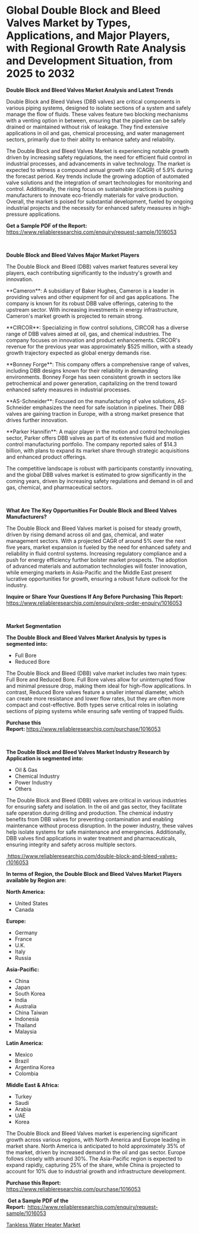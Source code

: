 <p><h1>Global Double Block and Bleed Valves Market by Types, Applications, and Major Players, with Regional Growth Rate Analysis and Development Situation, from 2025 to 2032</h1></p><p><strong>Double Block and Bleed Valves Market Analysis and Latest Trends</strong></p>
<p><p>Double Block and Bleed Valves (DBB valves) are critical components in various piping systems, designed to isolate sections of a system and safely manage the flow of fluids. These valves feature two blocking mechanisms with a venting option in between, ensuring that the pipeline can be safely drained or maintained without risk of leakage. They find extensive applications in oil and gas, chemical processing, and water management sectors, primarily due to their ability to enhance safety and reliability.</p><p>The Double Block and Bleed Valves Market is experiencing notable growth driven by increasing safety regulations, the need for efficient fluid control in industrial processes, and advancements in valve technology. The market is expected to witness a compound annual growth rate (CAGR) of 5.9% during the forecast period. Key trends include the growing adoption of automated valve solutions and the integration of smart technologies for monitoring and control. Additionally, the rising focus on sustainable practices is pushing manufacturers to innovate eco-friendly materials for valve production. Overall, the market is poised for substantial development, fueled by ongoing industrial projects and the necessity for enhanced safety measures in high-pressure applications.</p></p>
<p><strong>Get a Sample PDF of the Report:&nbsp;</strong> <a href="https://www.reliableresearchiq.com/enquiry/request-sample/1016053?utm_campaign=2449&utm_medium=2&utm_source=Github&utm_content=ia&utm_term=10042025&utm_id=double-block-and-bleed-valves">https://www.reliableresearchiq.com/enquiry/request-sample/1016053</a></p>
<p>&nbsp;</p>
<p><strong>Double Block and Bleed Valves Major Market Players</strong></p>
<p><p>The Double Block and Bleed (DBB) valves market features several key players, each contributing significantly to the industry's growth and innovation.</p><p>**Cameron**: A subsidiary of Baker Hughes, Cameron is a leader in providing valves and other equipment for oil and gas applications. The company is known for its robust DBB valve offerings, catering to the upstream sector. With increasing investments in energy infrastructure, Cameron's market growth is projected to remain strong.</p><p>**CIRCOR**: Specializing in flow control solutions, CIRCOR has a diverse range of DBB valves aimed at oil, gas, and chemical industries. The company focuses on innovation and product enhancements. CIRCOR's revenue for the previous year was approximately $525 million, with a steady growth trajectory expected as global energy demands rise.</p><p>**Bonney Forge**: This company offers a comprehensive range of valves, including DBB designs known for their reliability in demanding environments. Bonney Forge has seen consistent growth in sectors like petrochemical and power generation, capitalizing on the trend toward enhanced safety measures in industrial processes.</p><p>**AS-Schneider**: Focused on the manufacturing of valve solutions, AS-Schneider emphasizes the need for safe isolation in pipelines. Their DBB valves are gaining traction in Europe, with a strong market presence that drives further innovation.</p><p>**Parker Hannifin**: A major player in the motion and control technologies sector, Parker offers DBB valves as part of its extensive fluid and motion control manufacturing portfolio. The company reported sales of $14.3 billion, with plans to expand its market share through strategic acquisitions and enhanced product offerings.</p><p>The competitive landscape is robust with participants constantly innovating, and the global DBB valves market is estimated to grow significantly in the coming years, driven by increasing safety regulations and demand in oil and gas, chemical, and pharmaceutical sectors.</p></p>
<p>&nbsp;</p>
<p><strong>What Are The Key Opportunities For Double Block and Bleed Valves Manufacturers?</strong></p>
<p><p>The Double Block and Bleed Valves market is poised for steady growth, driven by rising demand across oil and gas, chemical, and water management sectors. With a projected CAGR of around 5% over the next five years, market expansion is fueled by the need for enhanced safety and reliability in fluid control systems. Increasing regulatory compliance and a push for energy efficiency further bolster market prospects. The adoption of advanced materials and automation technologies will foster innovation, while emerging markets in Asia-Pacific and the Middle East present lucrative opportunities for growth, ensuring a robust future outlook for the industry.</p></p>
<p><strong>Inquire or Share Your Questions If Any Before Purchasing This Report:</strong> <a href="https://www.reliableresearchiq.com/enquiry/pre-order-enquiry/1016053?utm_campaign=2449&utm_medium=2&utm_source=Github&utm_content=ia&utm_term=10042025&utm_id=double-block-and-bleed-valves">https://www.reliableresearchiq.com/enquiry/pre-order-enquiry/1016053</a></p>
<p>&nbsp;</p>
<p><strong>Market Segmentation</strong></p>
<p><strong>The Double Block and Bleed Valves Market Analysis by types is segmented into:</strong></p>
<p><ul><li>Full Bore</li><li>Reduced Bore</li></ul></p>
<p><p>The Double Block and Bleed (DBB) valve market includes two main types: Full Bore and Reduced Bore. Full Bore valves allow for uninterrupted flow and minimal pressure drop, making them ideal for high-flow applications. In contrast, Reduced Bore valves feature a smaller internal diameter, which can create more resistance and lower flow rates, but they are often more compact and cost-effective. Both types serve critical roles in isolating sections of piping systems while ensuring safe venting of trapped fluids.</p></p>
<p><strong>Purchase this Report:&nbsp;</strong><a href="https://www.reliableresearchiq.com/purchase/1016053?utm_campaign=2449&utm_medium=2&utm_source=Github&utm_content=ia&utm_term=10042025&utm_id=double-block-and-bleed-valves">https://www.reliableresearchiq.com/purchase/1016053</a></p>
<p>&nbsp;</p>
<p><strong>The Double Block and Bleed Valves Market Industry Research by Application is segmented into:</strong></p>
<p><ul><li>Oil & Gas</li><li>Chemical Industry</li><li>Power Industry</li><li>Others</li></ul></p>
<p><p>The Double Block and Bleed (DBB) valves are critical in various industries for ensuring safety and isolation. In the oil and gas sector, they facilitate safe operation during drilling and production. The chemical industry benefits from DBB valves for preventing contamination and enabling maintenance without process disruption. In the power industry, these valves help isolate systems for safe maintenance and emergencies. Additionally, DBB valves find applications in water treatment and pharmaceuticals, ensuring integrity and safety across multiple sectors.</p></p>
<p><a href="https://www.reliableresearchiq.com/double-block-and-bleed-valves-r1016053?utm_campaign=2449&utm_medium=2&utm_source=Github&utm_content=ia&utm_term=10042025&utm_id=double-block-and-bleed-valves">&nbsp;https://www.reliableresearchiq.com/double-block-and-bleed-valves-r1016053</a></p>
<p><strong>In terms of Region, the Double Block and Bleed Valves Market Players available by Region are:</strong></p>
<p>
    <p> <strong> North America: </strong>
        <ul>
            <li>United States</li>
            <li>Canada</li>
        </ul>
        </p> 
    <p> <strong> Europe: </strong>
        <ul>
            <li>Germany</li>
            <li>France</li>
            <li>U.K.</li>
            <li>Italy</li>
            <li>Russia</li>
        </ul>
        </p> 
    <p> <strong> Asia-Pacific: </strong>
        <ul>
            <li>China</li>
            <li>Japan</li>
            <li>South Korea</li>
            <li>India</li>
            <li>Australia</li>
            <li>China Taiwan</li>
            <li>Indonesia</li>
            <li>Thailand</li>
            <li>Malaysia</li>
        </ul>
        </p> 
    <p> <strong> Latin America: </strong>
        <ul>
            <li>Mexico</li>
            <li>Brazil</li>
            <li>Argentina Korea</li>
            <li>Colombia</li>
        </ul>
        </p> 
    <p> <strong> Middle East & Africa: </strong>
        <ul>
            <li>Turkey</li>
            <li>Saudi</li>
            <li>Arabia</li>
            <li>UAE</li>
            <li>Korea</li>
        </ul>
    </p>
    </p>
<p><p>The Double Block and Bleed Valves market is experiencing significant growth across various regions, with North America and Europe leading in market share. North America is anticipated to hold approximately 35% of the market, driven by increased demand in the oil and gas sector. Europe follows closely with around 30%. The Asia-Pacific region is expected to expand rapidly, capturing 25% of the share, while China is projected to account for 10% due to industrial growth and infrastructure development.</p></p>
<p><strong>Purchase this Report: </strong><a href="https://www.reliableresearchiq.com/purchase/1016053?utm_campaign=2449&utm_medium=2&utm_source=Github&utm_content=ia&utm_term=10042025&utm_id=double-block-and-bleed-valves">https://www.reliableresearchiq.com/purchase/1016053</a></p>
<p>&nbsp;<strong>Get a Sample PDF of the Report:&nbsp;&nbsp;</strong><a href="https://www.reliableresearchiq.com/enquiry/request-sample/1016053?utm_campaign=2449&utm_medium=2&utm_source=Github&utm_content=ia&utm_term=10042025&utm_id=double-block-and-bleed-valves">https://www.reliableresearchiq.com/enquiry/request-sample/1016053</a></p>
<p><strong></strong></p>
<p><p><a href="https://github.com/heeildannas/Market-Research-Report-List-1/blob/main/tankless-water-heater-market.md?utm_campaign=2449&utm_medium=2&utm_source=Github&utm_content=ia&utm_term=10042025&utm_id=double-block-and-bleed-valves">Tankless Water Heater Market</a></p></p>